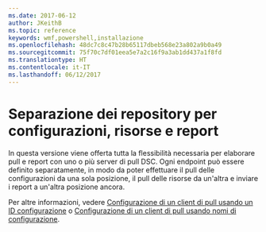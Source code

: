 ```yaml
---
ms.date: 2017-06-12
author: JKeithB
ms.topic: reference
keywords: wmf,powershell,installazione
ms.openlocfilehash: 48dc7c8c47b28b65117dbeb568e23a802a9b0a49
ms.sourcegitcommit: 75f70c7df01eea5e7a2c16f9a3ab1dd437a1f8fd
ms.translationtype: HT
ms.contentlocale: it-IT
ms.lasthandoff: 06/12/2017
---
```

# <a name="separation-of-configuration-resource-and-report-repositories"></a>Separazione dei repository per configurazioni, risorse e report

In questa versione viene offerta tutta la flessibilità necessaria per elaborare pull e report con uno o più server di pull DSC. Ogni endpoint può essere definito separatamente, in modo da poter effettuare il pull delle configurazioni da una sola posizione, il pull delle risorse da un'altra e inviare i report a un'altra posizione ancora. 

Per altre informazioni, vedere [Configurazione di un client di pull usando un ID configurazione](https://msdn.microsoft.com/powershell/dsc/pullclientconfigid) o [Configurazione di un client di pull usando nomi di configurazione](https://msdn.microsoft.com/powershell/dsc/pullclientconfignames).

